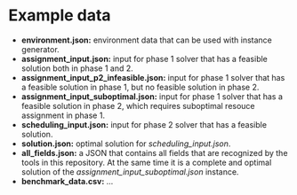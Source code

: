 <h1>Example data</h1>

 - <b>environment.json:</b> environment data that can be used with instance generator.
 - <b>assignment_input.json:</b> input for phase 1 solver that has a feasible solution both in phase 1 and 2.
 - <b>assignment_input_p2_infeasible.json:</b> input for phase 1 solver that has a feasible solution in phase 1, but no feasible solution in phase 2.
 - <b>assignment_input_suboptimal.json:</b> input for phase 1 solver that has a feasible solution in phase 2, which requires suboptimal resouce assignment in phase 1.
 - <b>scheduling_input.json:</b> input for phase 2 solver that has a feasible solution.
 - <b>solution.json:</b> optimal solution for <i>scheduling_input.json</i>.
 - <b>all_fields.json:</b> a JSON that contains all fields that are recognized by the tools in this repository. At the same time it is a complete and optimal solution of the <i>assignment_input_suboptimal.json</i> instance.
 - <b>benchmark_data.csv:</b> ...